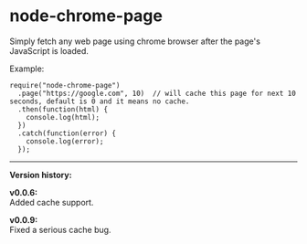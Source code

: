 # node-chrome-page
Simply fetch any web page using chrome browser after the page's JavaScript is loaded.

Example:

```
require("node-chrome-page")
  .page("https://google.com", 10)  // will cache this page for next 10 seconds, default is 0 and it means no cache.
  .then(function(html) {
    console.log(html);
  })
  .catch(function(error) {
    console.log(error);
  });
```

------------------------------------------------

**Version history:**

**v0.0.6:**<br/>
Added cache support.

**v0.0.9:**<br/>
Fixed a serious cache bug.